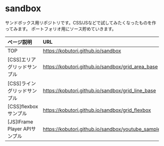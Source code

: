 # sandbox
サンドボックス用リポジトリです。CSS/JSなどで試してみたくなったものを作ってみます。
ポートフォリオ用にソース貯めていきます。

|ページ説明|URL|
|:---|:---|
| TOP | https://kobutori.github.io/sandbox |
| [CSS]エリアグリッドサンプル | https://kobutori.github.io/sandbox/grid_area_base |
| [CSS]ライングリッドサンプル | https://kobutori.github.io/sandbox/grid_line_base |
| [CSS]flexboxサンプル | https://kobutori.github.io/sandbox/grid_flexbox |
| [JS]IFrame Player APIサンプル | https://kobutori.github.io/sandbox/youtube_sample |
